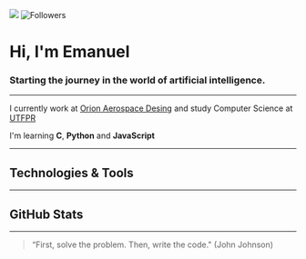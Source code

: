 ![](https://komarev.com/ghpvc/?username=almemanuel&style=social&color=000000) ![Followers](https://img.shields.io/github/followers/almemanuel?color=000000&label=Followers&logo=github&logoColor=black&style=social)
# Hi, I'm Emanuel
### Starting the journey in the world of artificial intelligence.

---
I currently work at [Orion Aerospace Desing](https://orionaerospace.com.br) and study Computer Science at [UTFPR](https://utfpr.edu.br)

I'm learning **C**, **Python** and **JavaScript**

---
## Technologies & Tools


---
## GitHub Stats

---
> “First, solve the problem. Then, write the code." (John Johnson)